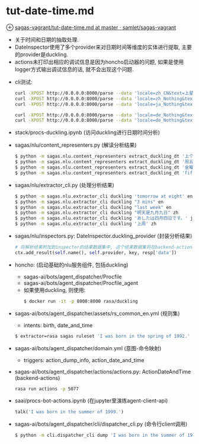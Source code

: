 # tut-date-time.md
⊕ [sagas-vagrant/tut-date-time.md at master · samlet/sagas-vagrant](https://github.com/samlet/sagas-vagrant/blob/master/tut-date-time.md)

* 关于时间和日期的抽取处理.
* DateInspector使用了多个provider来对日期时间等维度的实体进行提取, 主要的provider是duckling.
* actions未打印出相应的调试信息是因为honcho启动器的问题, 如果是使用logger方式输出调试信息的话, 就不会出现这个问题.

+ cli测试:

    ```bash
    curl -XPOST http://0.0.0.0:8000/parse --data 'locale=zh_CN&text=上星期天' | json
    curl -XPOST http://0.0.0.0:8000/parse --data 'locale=zh_Nothing&text=上星期天' | json
    curl -XPOST http://0.0.0.0:8000/parse --data 'locale=ja_Nothing&text=あしたは四月四日です。'

    curl -XPOST http://0.0.0.0:8000/parse --data 'locale=de_Nothing&text=Morgen mittag'
    curl -XPOST http://0.0.0.0:8000/parse --data 'locale=de_Nothing&text=Am letzten Sonntag'
    ```

+ stack/procs-duckling.ipynb  (访问duckling进行日期时间分析)
+ sagas/nlu/content_representers.py  (解读分析结果)
    
    ```bash
    $ python -m sagas.nlu.content_representers extract_duckling_dt '上个星期编辑'
    $ python -m sagas.nlu.content_representers extract_duckling_dt '周五下午7点到8点'
    $ python -m sagas.nlu.content_representers extract_duckling_dt '金曜日の午後7時から午後8時' ja
    $ python -m sagas.nlu.content_representers extract_duckling_dt 'fifty damage' en
    ```

+ sagas/nlu/extractor_cli.py  (处理分析结果)
    
    ```bash
    $ python -m sagas.nlu.extractor_cli duckling 'tomorrow at eight' en
    $ python -m sagas.nlu.extractor_cli duckling "3 mins" en
    $ python -m sagas.nlu.extractor_cli duckling "last week" en
    $ python -m sagas.nlu.extractor_cli duckling "明天是九月九日" zh
    $ python -m sagas.nlu.extractor_cli duckling 'あしたは四月四日です。' ja
    $ python -m sagas.nlu.extractor_cli duckling '上周' zh    
    ```

+ sagas/nlu/inspectors.py: DateInspector.duckling_provider  (封装分析结果)

    ```python
    # 将解析结果附加到inspector的结果数据集中, 这个结果数据集将在backend-actions中被处理
    ctx.add_result(self.name(), self.provider, key, resp['data'])
    ```

* honcho: (启动基础的nlu服务组件, 包括duckling)
    - sagas-ai/bots/agent_dispatcher/Procfile
    - sagas-ai/bots/agent_dispatcher/Procfile_agent

    + 如果使用duckling, 则使用:
        ```bash
        $ docker run -it -p 8000:8000 rasa/duckling
        ```

+ sagas-ai/bots/agent_dispatcher/assets/rs_common_en.yml (规则集)
    * intents: birth, date_and_time

    ```bash
    $ extractor=rasa sagas ruleset 'I was born in the spring of 1992.' birth en True  # 在agent_dispatcher目录下执行
    ```

+ sagas-ai/bots/agent_dispatcher/domain.yml (意图-命令映射)
    * triggers: action_dump_info, action_date_and_time
+ sagas-ai/bots/agent_dispatcher/actions/actions.py: ActionDateAndTime  (backend-actions)
    
    ```bash
    rasa run actions -p 5077
    ```

+ saai/procs-bot-actions.ipynb  (在jupyter里演练agent-client-api)

    ```python
    talk('I was born in the summer of 1999.')
    ```

+ sagas-ai/bots/agent_dispatcher/cli/dispatcher_cli.py  (命令行client调用)

    ```bash
    $ python -m cli.dispatcher_cli dump 'I was born in the summer of 1999.'
    ```



